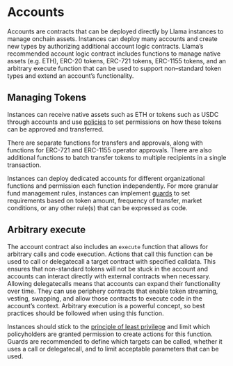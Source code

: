 # Accounts

Accounts are contracts that can be deployed directly by Llama instances to manage onchain assets. Instances can deploy many accounts and create new types by authorizing additional account logic contracts.
Llama’s recommended account logic contract includes functions to manage native assets (e.g. ETH), ERC-20 tokens, ERC-721 tokens, ERC-1155 tokens, and an arbitrary execute function that can be used to support non–standard token types and extend an account’s functionality.

## Managing Tokens

Instances can receive native assets such as ETH or tokens such as USDC through accounts and use [policies](https://github.com/llamaxyz/llama/blob/main/docs/policies.md) to set permissions on how these tokens can be approved and transferred.

There are separate functions for transfers and approvals, along with functions for ERC-721 and ERC-1155 operator approvals.
There are also additional functions to batch transfer tokens to multiple recipients in a single transaction.

Instances can deploy dedicated accounts for different organizational functions and permission each function independently.
For more granular fund management rules, instances can implement [guards](https://github.com/llamaxyz/llama/blob/main/docs/actions.md#guards) to set requirements based on token amount, frequency of transfer, market conditions, or any other rule(s) that can be expressed as code.

## Arbitrary execute

The account contract also includes an `execute` function that allows for arbitrary calls and code execution. Actions that call this function can be used to call or delegatecall a target contract with specified calldata. This ensures that non-standard tokens will not be stuck in the account and accounts can interact directly with external contracts when necessary.
Allowing delegatecalls means that accounts can expand their functionality over time. They can use periphery contracts that enable token streaming, vesting, swapping, and allow those contracts to execute code in the account’s context. Arbitrary execution is a powerful concept, so best practices should be followed when using this function.

Instances should stick to the [principle of least privilege](https://en.wikipedia.org/wiki/Principle_of_least_privilege) and limit which policyholders are granted permission to create actions for this function. Guards are recommended to define which targets can be called, whether it uses a call or delegatecall, and to limit acceptable parameters that can be used.
